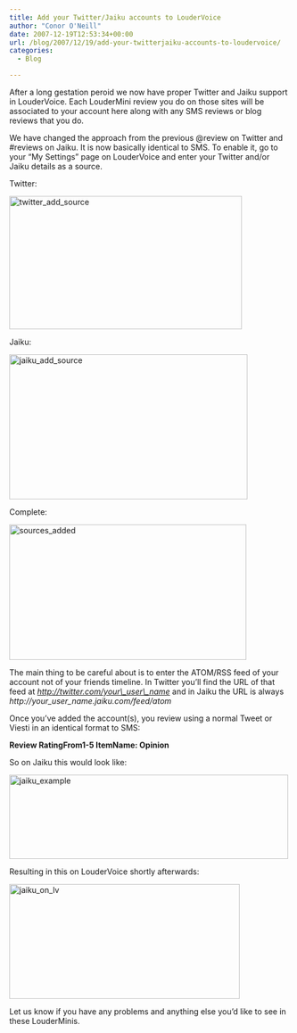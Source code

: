 ```yaml
---
title: Add your Twitter/Jaiku accounts to LouderVoice
author: "Conor O'Neill"
date: 2007-12-19T12:53:34+00:00
url: /blog/2007/12/19/add-your-twitterjaiku-accounts-to-loudervoice/
categories:
  - Blog

---
```

After a long gestation peroid we now have proper Twitter and Jaiku support in LouderVoice. Each LouderMini review you do on those sites will be associated to your account here along with any SMS reviews or blog reviews that you do.

We have changed the approach from the previous @review on Twitter and #reviews on Jaiku. It is now basically identical to SMS. To enable it, go to your &#8220;My Settings&#8221; page on LouderVoice and enter your Twitter and/or Jaiku details as a source.

Twitter:

[<img src="http://www.loudervoice.com/wp-content/uploads/2007/12/19/add-your-twitterjaiku-accounts-to-loudervoice/2121971135_6b6c084bf0_o.png" width="417" height="239" alt="twitter_add_source" />][1]

Jaiku:

[<img src="http://www.loudervoice.com/wp-content/uploads/2007/12/19/add-your-twitterjaiku-accounts-to-loudervoice/2121971153_3fcb855f96_o.png" width="427" height="260" alt="jaiku_add_source" />][2]

Complete:

[<img src="http://www.loudervoice.com/wp-content/uploads/2007/12/19/add-your-twitterjaiku-accounts-to-loudervoice/2121971165_ce6b9d458f_o.png" width="425" height="243" alt="sources_added" />][3]

The main thing to be careful about is to enter the ATOM/RSS feed of your account not of your friends timeline. In Twitter you&#8217;ll find the URL of that feed at _http://twitter.com/your\_user\_name_ and in Jaiku the URL is always  _http://your\_user\_name.jaiku.com/feed/atom_

Once you&#8217;ve added the account(s), you review using a normal Tweet or Viesti in an identical format to SMS:

**Review RatingFrom1-5 ItemName: Opinion** 

So on Jaiku this would look like:

[<img src="http://www.loudervoice.com/wp-content/uploads/2007/12/19/add-your-twitterjaiku-accounts-to-loudervoice/2121978203_aa92ebd64e.jpg" width="500" height="151" alt="jaiku_example" />][4]

Resulting in this on LouderVoice shortly afterwards:

[<img src="http://www.loudervoice.com/wp-content/uploads/2007/12/19/add-your-twitterjaiku-accounts-to-loudervoice/2121978213_80aa015a49_o.png" width="413" height="206" alt="jaiku_on_lv" />][5]

Let us know if you have any problems and anything else you&#8217;d like to see in these LouderMinis.

 [1]: http://www.flickr.com/photos/bandon1/2121971135/ "twitter_add_source by bandon1, on Flickr"
 [2]: http://www.flickr.com/photos/bandon1/2121971153/ "jaiku_add_source by bandon1, on Flickr"
 [3]: http://www.flickr.com/photos/bandon1/2121971165/ "sources_added by bandon1, on Flickr"
 [4]: http://www.flickr.com/photos/bandon1/2121978203/ "jaiku_example by bandon1, on Flickr"
 [5]: http://www.flickr.com/photos/bandon1/2121978213/ "jaiku_on_lv by bandon1, on Flickr"